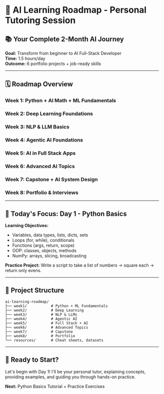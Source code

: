 # 🚀 AI Learning Roadmap - Personal Tutoring Session

## 📚 **Your Complete 2-Month AI Journey**

**Goal:** Transform from beginner to AI Full-Stack Developer  
**Time:** 1.5 hours/day  
**Outcome:** 6 portfolio projects + job-ready skills

---

## 🗓️ **Roadmap Overview**

### **Week 1:** Python + AI Math + ML Fundamentals
### **Week 2:** Deep Learning Foundations  
### **Week 3:** NLP & LLM Basics
### **Week 4:** Agentic AI Foundations
### **Week 5:** AI in Full Stack Apps
### **Week 6:** Advanced AI Topics
### **Week 7:** Capstone + AI System Design
### **Week 8:** Portfolio & Interviews

---

## 🎯 **Today's Focus: Day 1 - Python Basics**

**Learning Objectives:**
- Variables, data types, lists, dicts, sets
- Loops (for, while), conditionals  
- Functions (args, return, scope)
- OOP: classes, objects, methods
- NumPy: arrays, slicing, broadcasting

**Practice Project:** Write a script to take a list of numbers → square each → return only evens.

---

## 📁 **Project Structure**
```
ai-learning-roadmap/
├── week1/           # Python + ML Fundamentals
├── week2/           # Deep Learning
├── week3/           # NLP & LLMs
├── week4/           # Agentic AI
├── week5/           # Full Stack + AI
├── week6/           # Advanced Topics
├── week7/           # Capstone
├── week8/           # Portfolio
└── resources/       # Cheat sheets, datasets
```

---

## 🚀 **Ready to Start?**

Let's begin with Day 1! I'll be your personal tutor, explaining concepts, providing examples, and guiding you through hands-on practice.

**Next:** Python Basics Tutorial + Practice Exercises
